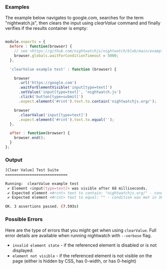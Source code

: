 ### Examples

The example below navigates to google.com, searches for the term "nightwatch.js", then clears the input using _clearValue_ command and finally verifies if the results container is empty:

```js

module.exports = {
  before : function(browser) {
    // see <https://github.com/nightwatchjs/nightwatch/blob/main/examples/globalsModule.js#L12>
    browser.globals.waitForConditionTimeout = 5000;
  },

  'clearValue example test' : function (browser) {

    browser
      .url('https://google.com')
      .waitForElementVisible('input[type=text]')
      .setValue('input[type=text]', 'nightwatch.js')
      .click('button[type=submit]')
      .expect.element('#rcnt').text.to.contain('nightwatchjs.org/');

    browser
      .clearValue('input[type=text]')
      .expect.element('#rcnt').text.to.equal('');
  },

  after : function(browser) {
    browser.end();
  }
};

```

### Output

```bash
[Clear Value] Test Suite
============================

Running:  clearValue example test
 ✔ Element <input[type=text]> was visible after 68 milliseconds.
 ✔ Expected element <#rcnt> text to contain: "nightwatchjs.org/" - condition was met in 763ms
 ✔ Expected element <#rcnt> text to equal: "" - condition was met in 36ms

OK. 3 assertions passed. (7.593s)
```

### Possible Errors

Here are the type of errors that you might get when using `clearValue`. Full error details are available when running nightwatch with `--verbose` flag.

- ```invalid element state``` - if the referenced element is disabled or is not displayed.
- ```element not visible``` - if the referenced element is not visible on the page (either is hidden by CSS, has 0-width, or has 0-height)
